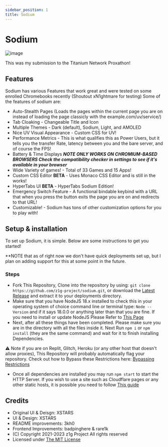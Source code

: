 ```yaml
---
sidebar_position: 1
title: Sodium
---
```


# Sodium

![image](https://github.com/z1g-project/sodium/blob/master/sodium-static/public/sodium.png?raw=true)

This was my submission to the Titanium Network Proxathon!

## Features

Sodium has various Features that work great and were tested on some enrolled Chromebooks recently (Shoutout xN1ghtmare for testing)
Some of the features of sodium are:

- Auto-Stealth Pages (Loads the pages within the current page you are on instead of loading the page classicly with the example.com/uv/service/)
- Tab Cloaking - Changeable Title and Icon
- Multiple Themes - Dark (default), Sodium, Light, and AMOLED
- Nice UV Visual Appearance - Custom CSS for UV!
- Performance Metrics - This is what qualifies this as Power Users, but it tells you the transfer Rate, latency between you and the bare server, and of course the FPS!
- Battery & Time Displays ***NOTE ONLY WORKS ON CHROMIUM-BASED BROWSERS Check the compatibility checker in settings to see if it's available in your browser***
- Wide Variety of games! - Total of 33 Games and 15 Apps!
- Custom CSS Editor **BETA** - Uses Monaco CSS Editor and is still in the works!
- HyperTabs UI **BETA** - HyperTabs Sodium Edition!
- Emergency Switch Feature - A functional bindable keybind with a URL that when you press the button exits the page you are on and redirects to that URL!
- Customizable! - Sodium has tons of other customization options for you to play with!

## Setup & installation

To set up Sodium, it is simple. Below are some instructions to get you started!

**NOTE that as of right now we don't have quick deployments set up, but I plan on adding support for this at some point in the future.

### Steps

- Fork This Repository, Clone into the repository by using: `git clone https://github.com/z1g-project/sodium.git`, or download the [Latest Release](https://github.com/z1g-project/sodium/releases) and extract it to your deployments directory.
- Make sure that you have NodeJS 18.x installed to check this in your operating system of choice command line or terminal type: `Node --Version` and if it says 18.0.0 or anything later than that you are fine. If you need to install or update NodeJS Please Refer to [This Page](https://nodejs.org/en/download)
- Next, after all these things have been completed. Please make sure you are in the directory with all the files inside it. Next Run `npm i` or `npm install` (they are the same command) and wait for it to finish installing Dependencies.

⚠️ Note if you are on Replit, Glitch, Heroku (or any other host that doesn't allow proxies), This Repository will probably automatically flag your repository. Check out how to Bypass these Restrictions here: [Bypassing Restrictions](https://github.com/holy-unblocker/website-aio/wiki/Circumventing-deployment-restrictions)

- Once all dependencies are installed you may run `npm start` to start the HTTP Server. If you wish to use a site such as Cloudflare pages or any other static hosts, it is possible you need to follow [This guide](static-hosting)

## Credits

- Original UI & Deisgn: XSTARS
- UI & Design: XSTARS
- README improvements: 3kh0
- Frontend Improvements: badpinghere & rare1k
- (C) Copyright 2021-2023 z1g Project All rights reserved
- Licensed under [The MIT License](https://github.com/z1g-project/z1g-Project-Hub/blob/master/LICENSE.txt)